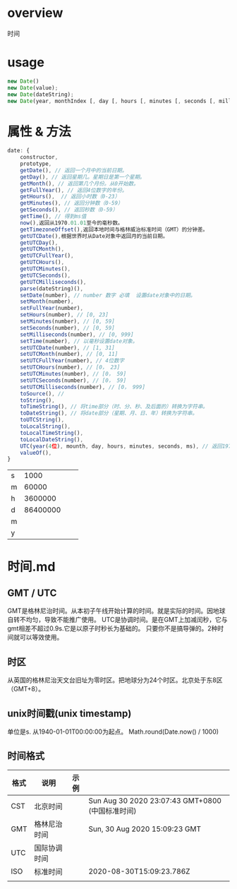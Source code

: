 # overview
时间  

# usage
```js
new Date()
new Date(value);
new Date(dateString);
new Date(year, monthIndex [, day [, hours [, minutes [, seconds [, milliseconds]]]]]);
```

# 属性 & 方法
```js
date: {
    constructor,
    prototype,
    getDate(), // 返回一个月中的当前日期。  
    getDay(), // 返回星期几。星期日是第一个星期。  
    getMonth(), // 返回第几个月份。从0开始数。
    getFullYear(), // 返回4位数字的年份。
    getHours(),  // 返回小时数（0-23）  
    getMinutes(), // 返回分钟数（0-59）  
    getSeconds(), // 返回秒数（0-59）
    getTime(), // 得到ms值
    now(),返回从1970.01.01至今的毫秒数。
    getTimezoneOffset(),返回本地时间与格林威治标准时间（GMT）的分钟差。  
    getUTCDate(),根据世界时从Date对象中返回月的当前日期。  
    getUTCDay(),
    getUTCMonth(),
    getUTCFullYear(),
    getUTCHours(),
    getUTCMinutes(),
    getUTCSeconds(),
    getUTCMilliseconds(),
    parse(dateString)(),
    setDate(number), // number 数字 必填  设置date对象中的日期。 
    setMonth(number),
    setFullYear(number),
    setHours(number), // [0, 23]
    setMinutes(number), // [0, 59]
    setSeconds(number), // [0, 59]
    setMilliseconds(number), // [0, 999]
    setTime(number), // 以毫秒设置date对象。  
    setUTCDate(number), // [1, 31]
    setUTCMonth(number), // [0, 11]
    setUTCFullYear(number), // 4位数字
    setUTCHours(number), // [0， 23]
    setUTCMinutes(number), // [0， 59]
    setUTCSeconds(number), // [0， 59]
    setUTCMilliseconds(number), // [0， 999]
    toSource(), // 
    toString(),
    toTimeString(), // 将time部分（时、分、秒、及后面的）转换为字符串。 
    toDateString(), // 将date部分（星期、月、日、年）转换为字符串。  
    toUTCString(),
    toLocalString(),
    toLocalTimeString(),
    toLocalDateString(),
    UTC(year(4位), mounth, day, hours, minutes, seconds, ms), // 返回1970.01.01到指定时间的毫秒数。  
    valueOf(),
}
```

|||||
|-|-|-|-|
|s|1000|||
|m|60000|||
|h|3600000|||
|d|86400000|||
|m||||
|y||||

# 时间.md

## GMT / UTC

GMT是格林尼治时间。从本初子午线开始计算的时间。就是实际的时间。因地球自转不均匀，导致不能推广使用。
UTC是协调时间。是在GMT上加减闰秒，它与gmt相差不超过0.9s.它是以原子时秒长为基础的。
只要你不是搞导弹的。2种时间就可以等效使用。

## 时区

从英国的格林尼治天文台旧址为零时区。把地球分为24个时区。北京处于东8区（GMT+8）。

## unix时间戳(unix timestamp)

单位是s.
从1940-01-01T00:00:00为起点。
Math.round(Date.now() / 1000)

## 时间格式

|格式|说明|示例||
|-|-|-|-|
|CST|北京时间||Sun Aug 30 2020 23:07:43 GMT+0800 (中国标准时间)|
|GMT|格林尼治时间||Sun, 30 Aug 2020 15:09:23 GMT|
|UTC|国际协调时间|||
|ISO|标准时间||2020-08-30T15:09:23.786Z|
|||||

